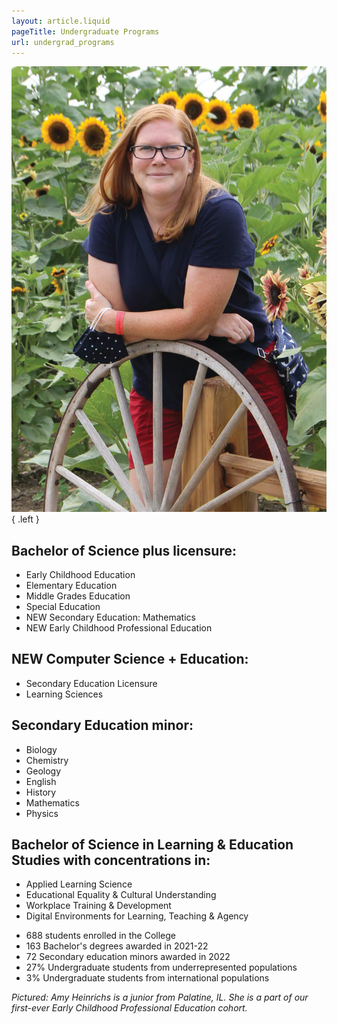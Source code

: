 ```yaml
---
layout: article.liquid
pageTitle: Undergraduate Programs
url: undergrad_programs
---
```

![Amy Heinricks posing in a sunflower field](/img/up.png){ .left } 

## Bachelor of Science plus licensure:

* Early Childhood Education 
* Elementary Education 
* Middle Grades Education 
* Special Education 
* NEW Secondary Education: Mathematics 
* NEW Early Childhood Professional Education

## <span class="orange">NEW</span> Computer Science + Education:

* Secondary Education Licensure 
* Learning Sciences

## Secondary Education minor:

* Biology 
* Chemistry 
* Geology 
* English
* History 
* Mathematics 
* Physics

## Bachelor of Science in Learning & Education  Studies with concentrations in:

* Applied Learning Science 
* Educational Equality & Cultural Understanding 
* Workplace Training & Development 
* Digital Environments for Learning, Teaching & Agency

<ul class="stats no-bullets">
<li><span>688</span> students enrolled in the College</li>
<li><span class="blue">163</span> Bachelor's degrees awarded in 2021-22</li>
<li><span>72</span> Secondary education minors awarded in 2022</li>
<li><span class="blue">27%</span> Undergraduate students from underrepresented populations</li>
<li><span>3%</span> Undergraduate students from international populations</li>
</ul>

*Pictured: Amy Heinrichs is a junior from Palatine, IL. She is a part of our first-ever Early Childhood Professional Education cohort.*